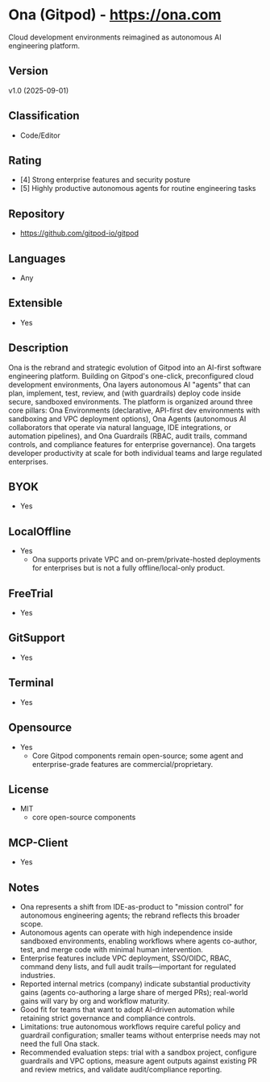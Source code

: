 # Ona (Gitpod) - https://ona.com
Cloud development environments reimagined as autonomous AI engineering platform.

## Version
v1.0 (2025-09-01)

## Classification 
- Code/Editor

## Rating
- [4] Strong enterprise features and security posture
- [5] Highly productive autonomous agents for routine engineering tasks
  
## Repository
- https://github.com/gitpod-io/gitpod
  
## Languages
- Any

## Extensible
- Yes

## Description
Ona is the rebrand and strategic evolution of Gitpod into an AI-first software engineering platform. Building on Gitpod's one-click, preconfigured cloud development environments, Ona layers autonomous AI "agents" that can plan, implement, test, review, and (with guardrails) deploy code inside secure, sandboxed environments. The platform is organized around three core pillars: Ona Environments (declarative, API-first dev environments with sandboxing and VPC deployment options), Ona Agents (autonomous AI collaborators that operate via natural language, IDE integrations, or automation pipelines), and Ona Guardrails (RBAC, audit trails, command controls, and compliance features for enterprise governance). Ona targets developer productivity at scale for both individual teams and large regulated enterprises.

## BYOK
- Yes

## LocalOffline
- Yes
  - Ona supports private VPC and on-prem/private-hosted deployments for enterprises but is not a fully offline/local-only product.

## FreeTrial
- Yes

## GitSupport
- Yes

## Terminal
- Yes

## Opensource
- Yes
  - Core Gitpod components remain open-source; some agent and enterprise-grade features are commercial/proprietary.

## License
- MIT 
  - core open-source components

## MCP-Client
- Yes

## Notes
- Ona represents a shift from IDE-as-product to "mission control" for autonomous engineering agents; the rebrand reflects this broader scope.
- Autonomous agents can operate with high independence inside sandboxed environments, enabling workflows where agents co-author, test, and merge code with minimal human intervention.
- Enterprise features include VPC deployment, SSO/OIDC, RBAC, command deny lists, and full audit trails—important for regulated industries.
- Reported internal metrics (company) indicate substantial productivity gains (agents co-authoring a large share of merged PRs); real-world gains will vary by org and workflow maturity.
- Good fit for teams that want to adopt AI-driven automation while retaining strict governance and compliance controls.
- Limitations: true autonomous workflows require careful policy and guardrail configuration; smaller teams without enterprise needs may not need the full Ona stack.
- Recommended evaluation steps: trial with a sandbox project, configure guardrails and VPC options, measure agent outputs against existing PR and review metrics, and validate audit/compliance reporting.
